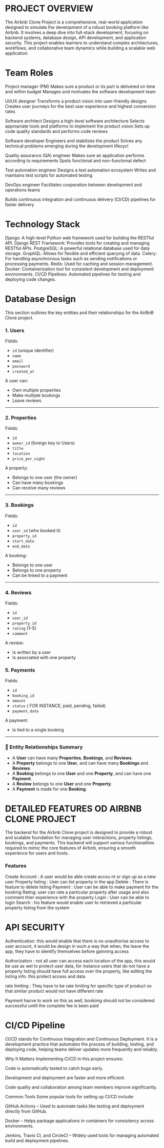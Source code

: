 # PROJECT OVERVIEW
The Airbnb Clone Project is a comprehensive, real-world application designed to simulate the development of a robust booking platform like Airbnb. It involves a deep dive into full-stack development, focusing on backend systems, database design, API development, and application security. This project enables learners to understand complex architectures, workflows, and collaborative team dynamics while building a scalable web application.

# Team Roles


 Project manager (PM)
Makes sure a product or its part is delivered on time and within budget
Manages and motivates the software development team

UI/UX designer
Transforms a product vision into user-friendly designs
Creates user journeys for the best user experience and highest conversion rates

 Software architect
Designs a high-level software architecture
Selects appropriate tools and platforms to implement the product vision
Sets up code quality standards and performs code reviews

Software developer
Engineers and stabilizes the product
Solves any technical problems emerging during the development lifecycl

Quality assurance (QA) engineer
Makes sure an application performs according to requirements
Spots functional and non-functional defect

Test automation engineer
Designs a test automation ecosystem
Writes and maintains test scripts for automated testing

DevOps engineer
Facilitates cooperation between development and operations teams

Builds continuous integration and continuous delivery (CI/CD) pipelines for faster delivery

# Technology Stack
Django: A high-level Python web framework used for building the RESTful API.
Django REST Framework: Provides tools for creating and managing RESTful APIs.
PostgreSQL: A powerful relational database used for data storage.
GraphQL: Allows for flexible and efficient querying of data.
Celery: For handling asynchronous tasks such as sending notifications or processing payments.
Redis: Used for caching and session management.
Docker: Containerization tool for consistent development and deployment environments.
CI/CD Pipelines: Automated pipelines for testing and deploying code changes.

# Database Design


This section outlines the key entities and their relationships for the AirBnB Clone project.

### 1. Users
Fields:
- `id` (unique identifier)
- `name`
- `email`
- `password`
- `created_at`

A user can:
- Own multiple properties
- Make multiple bookings
- Leave reviews

---

### 2. Properties
Fields:
- `id`
- `owner_id` (foreign key to Users)
- `title`
- `location`
- `price_per_night`

A property:
- Belongs to one user (the owner)
- Can have many bookings
- Can receive many reviews

---

### 3. Bookings
Fields:
- `id`
- `user_id` (who booked it)
- `property_id`
- `start_date`
- `end_date`

A booking:
- Belongs to one user
- Belongs to one property
- Can be linked to a payment

---

### 4. Reviews
Fields:
- `id`
- `user_id`
- `property_id`
- `rating` (1–5)
- `comment`

A review:
- Is written by a user
- Is associated with one property



### 5. Payments
Fields:
- `id`
- `booking_id`
- `amount`
- `status` ( FOR INSTANCE, paid, pending, failed)
- `payment_date`

A payment:
- Is tied to a single booking

---

### 🔗 Entity Relationships Summary
- A **User** can have many **Properties**, **Bookings**, and **Reviews**.
- A **Property** belongs to one **User**, and can have many **Bookings** and **Reviews**.
- A **Booking** belongs to one **User** and one **Property**, and can have one **Payment**.
- A **Review** belongs to one **User** and one **Property**.
- A **Payment** is made for one **Booking**.

# DETAILED FEATURES OD AIRBNB CLONE PROJECT

The backend for the Airbnb Clone project is designed to provide a robust and scalable foundation for managing user interactions, property listings, bookings, and payments. This backend will support various functionalities required to mimic the core features of Airbnb, ensuring a smooth experience for users and hosts.
 ### Features 
 Create Account : A user would be able create accou nt or sign up as a new user
 Property listing : User can list property in the app
 Delete : There is feature to delete listing 
 Payment : User can be able to make payment for the booking 
 Rating: user can rate a particular property after usage and also comment thier experience with the property
 Login : User can be able to login 
 Search : his feature would enable user to retrieved a particular property listing from the system


 # API SECURITY
Authentication: this would enable that there is no unauthorise access to user account, it would be design in such a way that when, the leave the  app, they have to identify themselves before gainning access

Authorization : not all user can access each location of the app, this would be use as wel to protect user data, for instance users that do not have a property listing should have full access over the property, like editing the listing info. this protect access and data 

  rate limiting : They have to be rate limiting for specific type of product so that similar  product would not have different rate 

  Payment hacve to work on this as well, bookimg should not be considered successful untill the complete fee is been paid
  
# CI/CD Pipeline
  CI/CD stands for Continuous Integration and Continuous Deployment. It is a development practice that automates the process of building, testing, and deploying code, helping teams deliver updates more frequently and reliably.

Why It Matters
Implementing CI/CD in this project ensures:

Code is automatically tested to catch bugs early.

Development and deployment are faster and more efficient.

Code quality and collaboration among team members improve significantly.

Common Tools
Some popular tools for setting up CI/CD include:

GitHub Actions – Used to automate tasks like testing and deployment directly from GitHub.

Docker – Helps package applications in containers for consistency across environments.

Jenkins, Travis CI, and CircleCI – Widely used tools for managing automated build and deployment pipelines.


